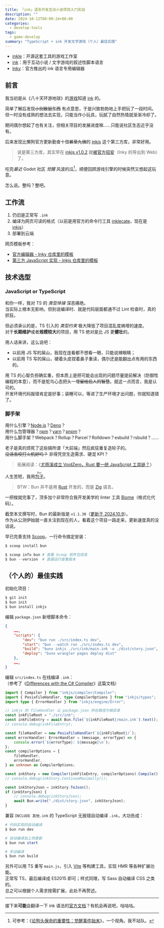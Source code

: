 ```yaml
---
title: 「ink」语言开发互动小说项目入门实战
description: ""
date: 2024-10-12T00:09:24+08:00
categories:
  - develop-tools
tags:
  - game-develop
summary: "TypeScript + ink 开发文字游戏（个人）最佳实践"
---
```


- [inkle](https://www.inklestudios.com/)：开源这套工具的游戏工作室
- [ink](https://github.com/inkle/ink)：用于互动小说 / 文字游戏的叙述性脚本语言
- [Inky](https://github.com/inkle/inky)：官方推出的 ink 语言专用编辑器

## 前言

我当初是从《八十天环游地球》的[游戏](https://store.steampowered.com/app/381780/)知道 [ink](https://www.inklestudios.com/ink/) 的。

简单了解后发现~~小别致挺东西~~ 有点意思，于是兴致勃勃地上手把玩了一段时间。\
但一时没有成熟的想法去实现，只能当作小玩具，玩腻了自然热情就渐渐冷却了。

期间偶尔想起了也有关注，但相关项目的发展进度嘛……只能说社区生态近乎没有。

后来发现比懒狗官方更新勤奋十倍~~甚至九倍~~的 [inkjs](https://github.com/y-lohse/inkjs) 这个第三方库，非常好用。

> 说是第三方库，其实早在 [inkjs v1.0.2](https://www.npmjs.com/package/inkjs/v/1.0.2) 就[被官方招安](https://github.com/inkle/inky/blob/e1d812c5feca60edfc3b2a9355bd3b4636f80d7e/app/package.json)（Inky 的导出到 Web）了。

吃完<dfn title="2024 年 9 月底 10 月初">最近</dfn> Godot 社区 _觉醒_ 风波的瓜[^godot-woke]，顺便回顾游戏引擎的时候突然又想起这玩意。

[^godot-woke]: 可参考：《[论狗头保命的重要性：觉醒事件始末](https://www.bilibili.com/audio/au4569476)》，一个视角。我不站队。

怎么说。整吗？整吧。

## 工作流

1. 仍旧是正常写 `.ink`
2. 编译为网页可读的格式（以前是用官方的命令行工具 [inklecate](https://github.com/inkle/ink/releases)，现在是 [inkjs](https://github.com/y-lohse/inkjs)）
3. 部署到云端

网页模板参考：
- [官方编辑器 - Inky 仓库里的模板](https://github.com/inkle/inky/tree/master/app/export-for-web-template)
- [第三方 JavaScript 实现 - inkjs 仓库里的模板](https://github.com/y-lohse/inkjs/tree/master/templates)

## 技术选型

### JavaScript or TypeScript

和你一样，我对 TS 的 _类型体操_ 深恶痛绝。\
当实际上根本无影响，但别说编译时、就是代码层面都通不过 Lint 检查时，真的抓狂。

但必须承认的是，TS 引入的 _类型约束_ 极大降低了项目混乱度熵增的速度。\
对于**长期维护**或者**规模较大**的项目，用 TS 绝对是比 JS 更**健壮**的。

用人话来讲，这么说吧：
- 以前用 JS 写的屎山，我现在连看都不想看一眼，只能说辣眼睛；
- 以前用 TS 写的屎山，硬着头皮捏着鼻子重读，偶尔还是能翻出点有用的东西的。

用 TS 的心智负担确实重，但本质上是把可能会出现的问题尽量提前解决（防御性编程的本意），而不是鸵鸟心态把头一埋~~留给后人的智慧~~。就这一点而言，我是认可的。\
开发环境代码报错肯定是好事；装睡可以，等进了生产环境才出问题，你就知道错了。

### 脚手架

用什么引擎？[Node.js](https://nodejs.org/)？[Deno](https://deno.com/)？\
用什么包管理器？[npm](https://www.npmjs.com/)？[yarn](https://yarnpkg.com/)？[pnpm](https://pnpm.io/)？\
用什么脚手架？Webpack？Rollup？Parcel？Rolldown？esbuild？rsbuild？……

老子是真的烦死了这些搞所谓「大前端」然后疯狂重复造轮子的。\
~~没活去咬打火机好吗？~~ 非得凭空生造需求、硬混 KPI？

> 拓展阅读：《[尤雨溪成立 VoidZero，Rust 要一统 JavaScript 工具链？](https://juejin.cn/post/7422404598360948748)》

人生苦短，我用[<ruby>包子<rp>(</rp><rt>Bun</rt><rp>)</rp></ruby>](https://bun.sh/)。

> BTW：Bun 并不是用 [Rust](https://www.rust-lang.org/) 开发的，而是 [Zig](https://ziglang.org/) 语言。

一把梭就完事了，顶多加个非常符合我开发美学的 linter 工具 [Biome](https://biomejs.dev/)（格式化代码）。

截至本文撰写时，Bun 的最新版是 `v1.1.30`（[更新于 2024.10.9](https://bun.sh/blog/bun-v1.1.30)）。\
作为从公测伊始就一直关注到现在的人，看着这个项目一路走来，更新速度真的没话说。

早已完善支持 [Scoop](https://scoop.sh/)，一行命令搞定安装：
```PowerShell
$ scoop install bun

$ scoop info bun # 查看 Scoop 软件包信息
$ bun --version  # 直接运行查看版本
```

## （个人的）最佳实践

初始化项目：
```PowerShell
$ git init
$ bun init
$ bun install inkjs
```

编辑 `package.json` 新增脚本命令：
```JSON
{
	……,
	"scripts": {
		"dev": "bun run ./src/index.ts dev",
		"start": "bun --watch run ./src/index.ts dev",
		"build": "bunx inkjs ./src/ink/main.ink -o ./dist/story.json",
		"deploy": "bunx wrangler pages deploy dist"
	},
	……,
}
```

编辑 `src/index.ts` 在线编译 `.ink`：\
（参考了《[Differences with the C# Compiler](https://github.com/y-lohse/inkjs/blob/master/docs/compiler-differences.md)》这篇文档）
```TypeScript
import { Compiler } from "inkjs/compiler/Compiler";
import { PosixFileHandler, type CompilerOptions } from "inkjs/types";
import type { ErrorHandler } from "inkjs/engine/Error";

// inkjs 的 fileHandler 以 package.json 所在路径为根目录
const inkFileRoot = "./src/ink";
const inkFileEntry = await Bun.file(`${inkFileRoot}/main.ink`).text();
// console.debug(inkFileEntry);

const fileHandler = new PosixFileHandler(`${inkFileRoot}/`);
const errorHandler: ErrorHandler = (message, errorType) => {
	console.error(`${errorType}: ${message}\n`);
};
const compilerOptions = {
	fileHandler,
	errorHandler,
} as unknown as CompilerOptions;

const inkStory = new Compiler(inkFileEntry, compilerOptions).Compile();
// console.debug(inkStory.ContinueMaximally());

const inkStoryJson = inkStory.ToJson();
if (inkStoryJson) {
	// console.debug(inkStoryJson);
	await Bun.write("./dist/story.json", inkStoryJson);
}
```

兼容 `INCLUDE 其他.ink` 的 TypeScript 无报错自动编译 `.ink`，大功告成：
```PowerShell
# 代码实现的自动编译
$ bun run dev

# 自动编译加上热更新
$ bun run start

# 手动编译
$ bun run build
```

另外可以用 TS 重写 `main.js`，引入 [Vite](https://cn.vitejs.dev/) 等构建工具，实现 HMR 等各种扩展功能。\
正常写 TS，最后编译成 ES2015 即可；样式同理，写 Sass 自动编译 CSS 之类的。\
总之可以根据个人需求按需扩展，此处不再赘述。

---

接下来**可能**会翻译一下 ink 语法的[官方文档](https://github.com/inkle/ink/blob/master/Documentation/WritingWithInk.md)？有机会再说吧，咕咕咕。

